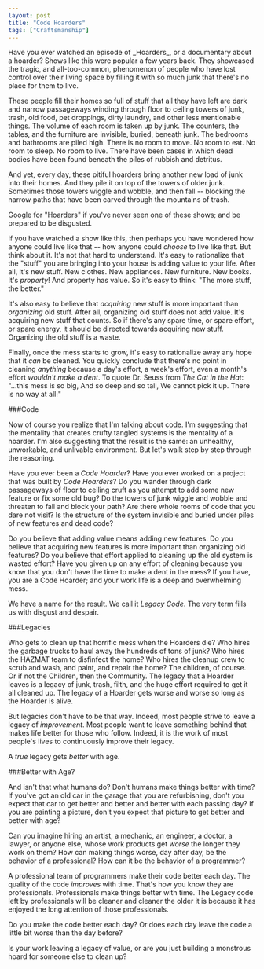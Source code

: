 ```yaml
---
layout: post
title: "Code Hoarders"
tags: ["Craftsmanship"]
---
```

<meta http-equiv="refresh" content="3; url=http://blog.8thlight.com/uncle-bob/2014/04/03/Code-Hoarders.html" />
Have you ever watched an episode of _Hoarders_, or a documentary about a hoarder?  Shows like this were popular a few years back.  They showcased the tragic, and all-too-common, phenomenon of people who have lost control over their living space by filling it with so much junk that there's no place for them to live.

These people fill their homes so full of stuff that all they have left are dark and narrow passageways winding through floor to ceiling towers of junk, trash, old food, pet droppings, dirty laundry, and other less mentionable things.  The volume of each room is taken up by junk.  The counters, the tables, and the furniture are invisible, buried, beneath junk.  The bedrooms and bathrooms are piled high.  There is no room to move.  No room to eat.  No room to sleep.  No room to live. There have been cases in which dead bodies have been found beneath the piles of rubbish and detritus.

And yet, every day, these pitiful hoarders bring another new load of junk into their homes.  And they pile it on top of the towers of older junk.  Sometimes those towers wiggle and wobble, and then fall -- blocking the narrow paths that have been carved through the mountains of trash.

Google for "Hoarders" if you've never seen one of these shows; and be prepared to be disgusted.

If you have watched a show like this, then perhaps you have wondered how anyone could live like that -- how anyone could _choose_ to live like that.  But think about it.  It's not that hard to understand.  It's easy to rationalize that the "stuff" you are bringing into your house is adding value to your life.  After all, it's new stuff.  New clothes.  New appliances.  New furniture.  New books.  It's _property_!  And property has value.  So it's easy to think: "The more stuff, the better."

It's also easy to believe that _acquiring_ new stuff is more important than _organizing_ old stuff.  After all, organizing old stuff does not add value.  It's acquiring new stuff that counts.  So if there's any spare time, or spare effort, or spare energy, it should be directed towards acquiring new stuff.  Organizing the old stuff is a waste.

Finally, once the mess starts to grow, it's easy to rationalize away any hope that it _can_ be cleaned.  You quickly conclude that there's no point in cleaning _anything_ because a day's effort, a week's effort, even a month's effort _wouldn't make a dent_.  To quote Dr. Seuss from _The Cat in the Hat_: "...this mess is so big, And so deep and so tall, We cannot pick it up. There is no way at all!"

###Code

Now of course you realize that I'm talking about code.  I'm suggesting that the mentality that creates crufty tangled systems is the mentality of a hoarder.  I'm also suggesting that the result is the same: an unhealthy, unworkable, and unlivable environment.  But let's walk step by step through the reasoning.

Have you ever been a _Code Hoarder_?  Have you ever worked on a project that was built by _Code Hoarders_?  Do you wander through dark passageways of floor to ceiling cruft as you attempt to add some new feature or fix some old bug?  Do the towers of junk wiggle and wobble and threaten to fall and block your path?   Are there whole rooms of code that you dare not visit?  Is the structure of the system invisible and buried under piles of new features and dead code?

Do you believe that adding value means adding new features.  Do you believe that acquiring new features is more important than organizing old features?  Do you believe that effort applied to cleaning up the old system is wasted effort?  Have you given up on any effort of cleaning because you know that you don't have the time to make a dent in the mess?  If you have, you are a Code Hoarder; and your work life is a deep and overwhelming mess.

We have a name for the result.  We call it _Legacy Code_.  The very term fills us with disgust and despair.

###Legacies

Who gets to clean up that horrific mess when the Hoarders die?  Who hires the garbage trucks to haul away the hundreds of tons of junk?  Who hires the HAZMAT team to disfinfect the home?  Who hires the cleanup crew to scrub and wash, and paint, and repair the home?  The children, of course.  Or if not the Children, then the Community.  The legacy that a Hoarder leaves is a legacy of junk, trash, filth, and the huge effort required to get it all cleaned up.  The legacy of a Hoarder gets worse and worse so long as the Hoarder is alive.

But legacies don't have to be that way.  Indeed, most people strive to leave a legacy of _improvement_.  Most people want to leave something behind that makes life better for those who follow.  Indeed, it is the work of most people's lives to continuously improve their legacy.

A _true_ legacy gets _better_ with age.

###Better with Age?

And isn't that what humans do?  Don't humans make things better with time?  If you've got an old car in the garage that you are refurbishing, don't you expect that car to get better and better and better with each passing day?  If you are painting a picture, don't you expect that picture to get better and better with age?

Can you imagine hiring an artist, a mechanic, an engineer, a doctor, a lawyer, or anyone else, whose work products get _worse_ the longer they work on them?  How can making things worse, day after day, be the behavior of a professional?  How can it be the behavior of a programmer?

A professional team of programmers make their code better each day.  The quality of the code _improves_ with time.  That's how you know they are professionals.  Professionals make things better with time.  The Legacy code left by professionals will be cleaner and cleaner the older it is because it has enjoyed the long attention of those professionals.

Do you make the code better each day?  Or does each day leave the code a little bit worse than the day before?

Is your work leaving a legacy of value, or are you just building a monstrous hoard for someone else to clean up?




